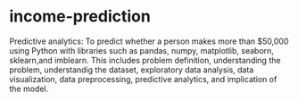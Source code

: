 # income-prediction
Predictive analytics: To predict whether a person makes more than $50,000 using Python with libraries such as pandas, numpy, matplotlib, seaborn, sklearn,and imblearn. This includes problem definition, understanding the problem, understandig the dataset, exploratory data analysis, data visualization, data preprocessing, predictive analytics, and implication of the model.
